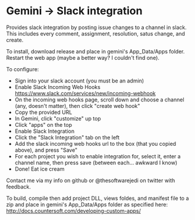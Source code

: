 Gemini -> Slack integration
================

Provides slack integration by posting issue changes to a channel in slack.  This includes every comment, assignment, resolution, satus change, and create.

To install, download release and place in gemini's App_Data/Apps folder.  Restart the web app (maybe a better way?  I couldn't find one).

To configure:
- Sign into your slack account (you must be an admin)
- Enable Slack Incoming Web Hooks https://www.slack.com/services/new/incoming-webhook
- On the incoming web hooks page, scroll down and choose a channel (any, doesn't matter), then click "create web hook"
- Copy the provided URL
- In Gemini, click "customize" up top
- Click "apps" on the top
- Enable Slack Integration
- Click the "Slack Integration" tab on the left
- Add the slack incoming web hooks url to the box (that you copied above), and press "Save"
- For each project you wish to enable integration for, select it, enter a channel name, then press save (between each... awkward I know)
- Done!  Eat ice cream

Contact me via my info on github or @thesoftwarejedi on twitter with feedback.

To build, compile then add project DLL, views foldes, and manifest file to a zip and place in gemini's App_Data/Apps folder as specified here: http://docs.countersoft.com/developing-custom-apps/
